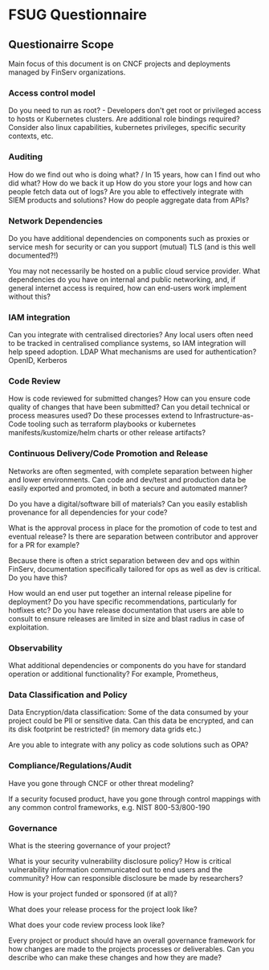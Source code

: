 # FSUG Questionnaire

## Questionairre Scope
Main focus of this document is on CNCF projects and deployments managed by FinServ organizations.

### Access control model

Do you need to run as root? - Developers don't get root or privileged access to hosts or Kubernetes clusters.  Are additional role bindings required?
Consider also linux capabilities, kubernetes privileges, specific security contexts, etc.

### Auditing

How do we find out who is doing what? / In 15 years, how can I find out who did what?
How do we back it up
How do you store your logs and how can people fetch data out of logs? Are you able to effectively integrate with SIEM products and solutions?
How do people aggregate data from APIs?

### Network Dependencies

Do you have additional dependencies on components such as proxies or service mesh for security or can you support (mutual) TLS (and is this well documented?!)

You may not necessarily be hosted on a public cloud service provider.  What dependencies do you have on internal and public networking, and, if general internet access is required, how can end-users work implement without this?

### IAM integration

Can you integrate with centralised directories?  Any local users often need to be tracked in centralised compliance systems, so IAM integration will help speed adoption.  LDAP
What mechanisms are used for authentication? OpenID, Kerberos

### Code Review

How is code reviewed for submitted changes?
How can you ensure code quality of changes that have been submitted?  Can you detail technical or process measures used?
Do these processes extend to Infrastructure-as-Code tooling such as terraform playbooks or kubernetes manifests/kustomize/helm charts or other release artifacts?

### Continuous Delivery/Code Promotion and Release

Networks are often segmented, with complete separation between higher and lower environments. Can code and dev/test and production data be easily exported and promoted, in both a secure and automated manner?

Do you have a digital/software bill of materials?  Can you easily establish provenance for all dependencies for your code?

What is the approval process in place for the promotion of code to test and eventual release?  Is there are separation between contributor and approver for a PR for example?

Because there is often a strict separation between dev and ops within FinServ, documentation specifically tailored for ops as well as dev is critical. Do you have this?

How would an end user put together an internal release pipeline for deployment? Do you have specific recommendations, particularly for hotfixes etc?  Do you have release documentation that users are able to consult to ensure releases are limited in size and blast radius in case of exploitation.

### Observability

What additional dependencies or components do you have for standard operation or additional functionality?  For example, Prometheus,

### Data Classification and Policy

Data Encryption/data classification:  Some of the data consumed by your project could be PII or sensitive data.  Can this data be encrypted, and can its disk footprint be restricted? (in memory data grids etc.)

Are you able to integrate with any policy as code solutions such as OPA?

### Compliance/Regulations/Audit

Have you gone through CNCF or other threat modeling?

If a security focused product, have you gone through control mappings with any common control frameworks, e.g. NIST 800-53/800-190

### Governance

What is the steering governance of your project?

What is your security vulnerability disclosure policy?  How is critical vulnerability information communicated out to end users and the community?  How can responsible disclosure be made by researchers?

How is your project funded or sponsored (if at all)?

What does your release process for the project look like?

What does your code review process look like?

Every project or product should have an overall governance framework for how changes are made to the projects processes or deliverables.  Can you describe who can make these changes and how they are made?

